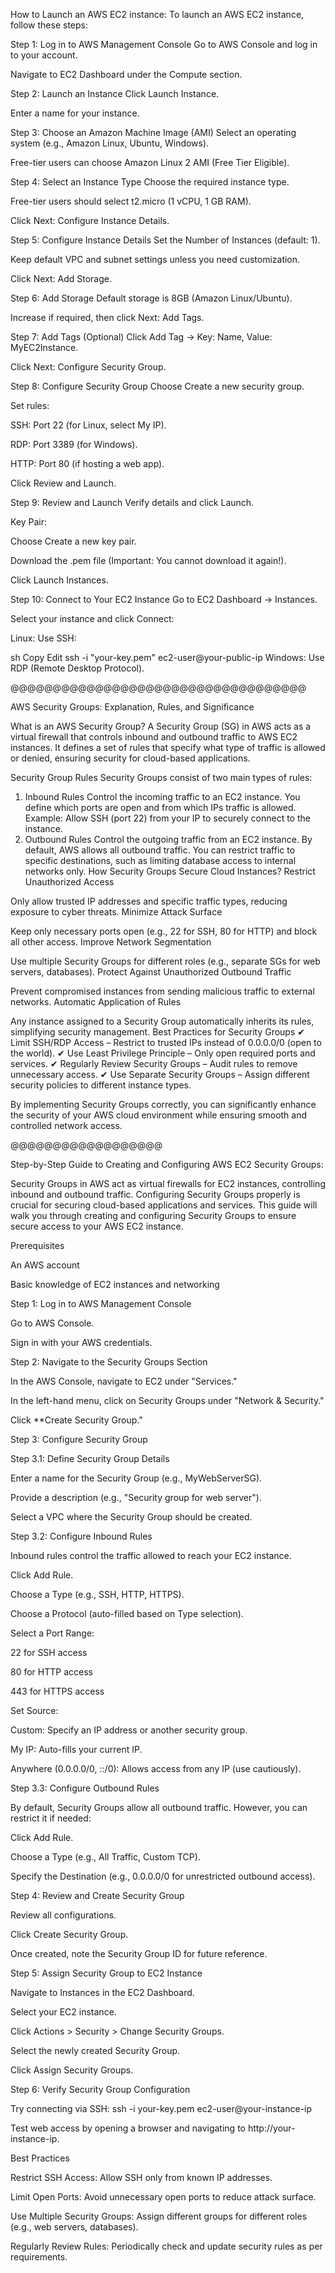 How to Launch an AWS EC2 instance:
To launch an AWS EC2 instance, follow these steps:

Step 1: Log in to AWS Management Console
Go to AWS Console and log in to your account.

Navigate to EC2 Dashboard under the Compute section.

Step 2: Launch an Instance
Click Launch Instance.

Enter a name for your instance.

Step 3: Choose an Amazon Machine Image (AMI)
Select an operating system (e.g., Amazon Linux, Ubuntu, Windows).

Free-tier users can choose Amazon Linux 2 AMI (Free Tier Eligible).

Step 4: Select an Instance Type
Choose the required instance type.

Free-tier users should select t2.micro (1 vCPU, 1 GB RAM).

Click Next: Configure Instance Details.

Step 5: Configure Instance Details
Set the Number of Instances (default: 1).

Keep default VPC and subnet settings unless you need customization.

Click Next: Add Storage.

Step 6: Add Storage
Default storage is 8GB (Amazon Linux/Ubuntu).

Increase if required, then click Next: Add Tags.

Step 7: Add Tags (Optional)
Click Add Tag → Key: Name, Value: MyEC2Instance.

Click Next: Configure Security Group.

Step 8: Configure Security Group
Choose Create a new security group.

Set rules:

SSH: Port 22 (for Linux, select My IP).

RDP: Port 3389 (for Windows).

HTTP: Port 80 (if hosting a web app).

Click Review and Launch.

Step 9: Review and Launch
Verify details and click Launch.

Key Pair:

Choose Create a new key pair.

Download the .pem file (Important: You cannot download it again!).

Click Launch Instances.

Step 10: Connect to Your EC2 Instance
Go to EC2 Dashboard → Instances.

Select your instance and click Connect:

Linux: Use SSH:

sh
Copy
Edit
ssh -i "your-key.pem" ec2-user@your-public-ip
Windows: Use RDP (Remote Desktop Protocol).

@@@@@@@@@@@@@@@@@@@@@@@@@@@@@@@@@@@

AWS Security Groups: Explanation, Rules, and Significance

What is an AWS Security Group?
A Security Group (SG) in AWS acts as a virtual firewall that controls inbound and outbound traffic to AWS EC2 instances. It defines a set of rules that specify what type of traffic is allowed or denied, ensuring security for cloud-based applications.

Security Group Rules
Security Groups consist of two main types of rules:

1. Inbound Rules
Control the incoming traffic to an EC2 instance.
You define which ports are open and from which IPs traffic is allowed.
Example: Allow SSH (port 22) from your IP to securely connect to the instance.
2. Outbound Rules
Control the outgoing traffic from an EC2 instance.
By default, AWS allows all outbound traffic.
You can restrict traffic to specific destinations, such as limiting database access to internal networks only.
How Security Groups Secure Cloud Instances?
Restrict Unauthorized Access

Only allow trusted IP addresses and specific traffic types, reducing exposure to cyber threats.
Minimize Attack Surface

Keep only necessary ports open (e.g., 22 for SSH, 80 for HTTP) and block all other access.
Improve Network Segmentation

Use multiple Security Groups for different roles (e.g., separate SGs for web servers, databases).
Protect Against Unauthorized Outbound Traffic

Prevent compromised instances from sending malicious traffic to external networks.
Automatic Application of Rules

Any instance assigned to a Security Group automatically inherits its rules, simplifying security management.
Best Practices for Security Groups
✔ Limit SSH/RDP Access – Restrict to trusted IPs instead of 0.0.0.0/0 (open to the world).
✔ Use Least Privilege Principle – Only open required ports and services.
✔ Regularly Review Security Groups – Audit rules to remove unnecessary access.
✔ Use Separate Security Groups – Assign different security policies to different instance types.

By implementing Security Groups correctly, you can significantly enhance the security of your AWS cloud environment while ensuring smooth and controlled network access. 


@@@@@@@@@@@@@@@@@@


Step-by-Step Guide to Creating and Configuring AWS EC2 Security Groups:

Security Groups in AWS act as virtual firewalls for EC2 instances, controlling inbound and outbound traffic. Configuring Security Groups properly is crucial for securing cloud-based applications and services. This guide will walk you through creating and configuring Security Groups to ensure secure access to your AWS EC2 instance.

Prerequisites

An AWS account

Basic knowledge of EC2 instances and networking

Step 1: Log in to AWS Management Console

Go to AWS Console.

Sign in with your AWS credentials.

Step 2: Navigate to the Security Groups Section

In the AWS Console, navigate to EC2 under "Services."

In the left-hand menu, click on Security Groups under "Network & Security."

Click **Create Security Group."

Step 3: Configure Security Group

Step 3.1: Define Security Group Details

Enter a name for the Security Group (e.g., MyWebServerSG).

Provide a description (e.g., "Security group for web server").

Select a VPC where the Security Group should be created.

Step 3.2: Configure Inbound Rules

Inbound rules control the traffic allowed to reach your EC2 instance.

Click Add Rule.

Choose a Type (e.g., SSH, HTTP, HTTPS).

Choose a Protocol (auto-filled based on Type selection).

Select a Port Range:

22 for SSH access

80 for HTTP access

443 for HTTPS access

Set Source:

Custom: Specify an IP address or another security group.

My IP: Auto-fills your current IP.

Anywhere (0.0.0.0/0, ::/0): Allows access from any IP (use cautiously).

Step 3.3: Configure Outbound Rules

By default, Security Groups allow all outbound traffic. However, you can restrict it if needed:

Click Add Rule.

Choose a Type (e.g., All Traffic, Custom TCP).

Specify the Destination (e.g., 0.0.0.0/0 for unrestricted outbound access).

Step 4: Review and Create Security Group

Review all configurations.

Click Create Security Group.

Once created, note the Security Group ID for future reference.

Step 5: Assign Security Group to EC2 Instance

Navigate to Instances in the EC2 Dashboard.

Select your EC2 instance.

Click Actions > Security > Change Security Groups.

Select the newly created Security Group.

Click Assign Security Groups.

Step 6: Verify Security Group Configuration

Try connecting via SSH: ssh -i your-key.pem ec2-user@your-instance-ip

Test web access by opening a browser and navigating to http://your-instance-ip.

Best Practices

Restrict SSH Access: Allow SSH only from known IP addresses.

Limit Open Ports: Avoid unnecessary open ports to reduce attack surface.

Use Multiple Security Groups: Assign different groups for different roles (e.g., web servers, databases).

Regularly Review Rules: Periodically check and update security rules as per requirements.